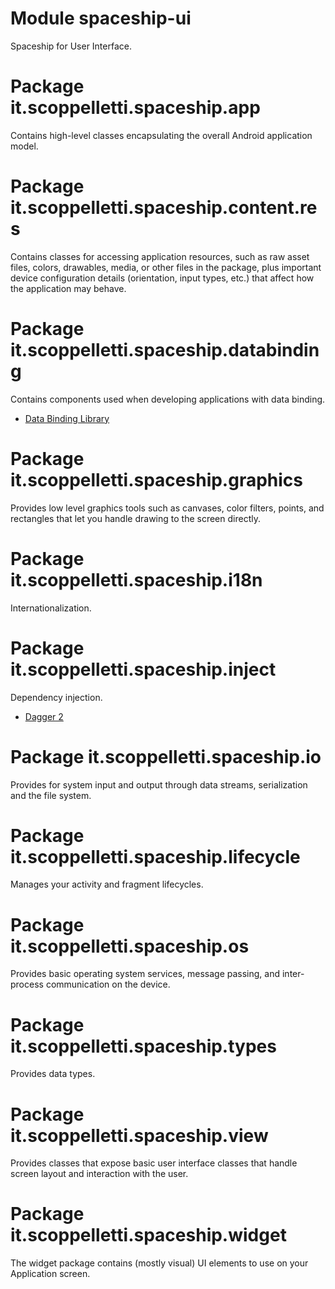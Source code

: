 # Module spaceship-ui

Spaceship for User Interface.

# Package it.scoppelletti.spaceship.app

Contains high-level classes encapsulating the overall Android application model.

# Package it.scoppelletti.spaceship.content.res

Contains classes for accessing application resources, such as raw asset files,
colors, drawables, media, or other files in the package, plus important device
configuration details (orientation, input types, etc.) that affect how the
application may behave.

# Package it.scoppelletti.spaceship.databinding

Contains components used when developing applications with data binding.

* [Data Binding Library](http://developer.android.com/topic/libraries/data-binding)

# Package it.scoppelletti.spaceship.graphics

Provides low level graphics tools such as canvases, color filters, points, and
rectangles that let you handle drawing to the screen directly.

# Package it.scoppelletti.spaceship.i18n

Internationalization.

# Package it.scoppelletti.spaceship.inject

Dependency injection.

* [Dagger 2](http://google.github.io/dagger)

# Package it.scoppelletti.spaceship.io

Provides for system input and output through data streams, serialization and the
file system.

# Package it.scoppelletti.spaceship.lifecycle

Manages your activity and fragment lifecycles.

# Package it.scoppelletti.spaceship.os

Provides basic operating system services, message passing, and inter-process
communication on the device.

# Package it.scoppelletti.spaceship.types

Provides data types.

# Package it.scoppelletti.spaceship.view

Provides classes that expose basic user interface classes that handle screen
layout and interaction with the user.

# Package it.scoppelletti.spaceship.widget

The widget package contains (mostly visual) UI elements to use on your
Application screen.
